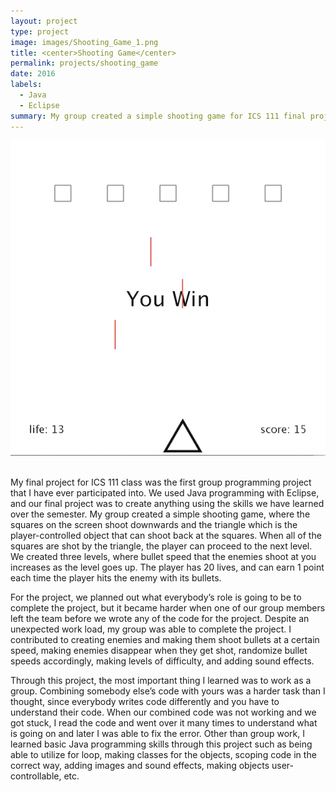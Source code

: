 ```yaml
---
layout: project
type: project
image: images/Shooting_Game_1.png
title: <center>Shooting Game</center>
permalink: projects/shooting_game
date: 2016
labels:
  - Java
  - Eclipse
summary: My group created a simple shooting game for ICS 111 final project using eclipse.
---
```



  <div align="middle"><img src="../images/Shooting_Game_2.png"></div>
  
  <Br>

My final project for ICS 111 class was the first group programming project that I have ever participated into. We used Java programming with Eclipse, and our final project was to create anything using the skills we have learned over the semester.  My group created a simple shooting game, where the squares on the screen shoot downwards and the triangle which is the player-controlled object that can shoot back at the squares. When all of the squares are shot by the triangle, the player can proceed to the next level. We created three levels, where bullet speed that the enemies shoot at you increases as the level goes up. The player has 20 lives, and can earn 1 point each time the player hits the enemy with its bullets. 


For the project, we planned out what everybody’s role is going to be to complete the project, but it became harder when one of our group members left the team before we wrote any of the code for the project. Despite an unexpected work load, my group was able to complete the project. I contributed to creating enemies and making them shoot bullets at a certain speed, making enemies disappear when they get shot, randomize bullet speeds accordingly, making levels of difficulty, and adding sound effects. 


Through this project, the most important thing I learned was to work as a group. Combining somebody else’s code with yours was a harder task than I thought, since everybody writes code differently and you have to understand their code. When our combined code was not working and we got stuck, I read the code and went over it many times to understand what is going on and later I was able to fix the error. Other than group work, I learned basic Java programming skills through this project such as being able to utilize for loop, making classes for the objects, scoping code in the correct way, adding images and sound effects, making objects user-controllable, etc. 


